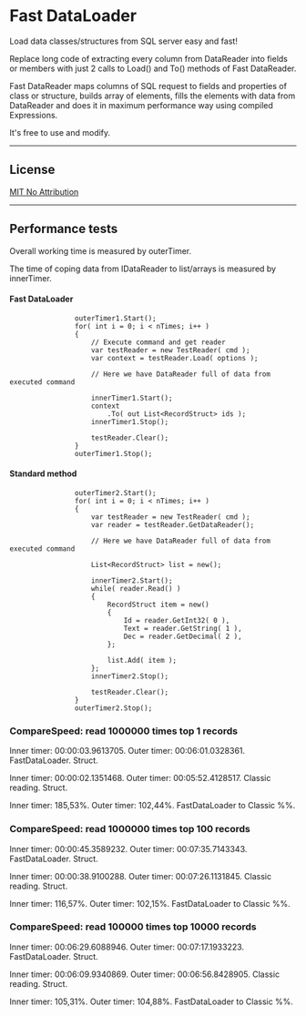 # Fast DataLoader

Load data classes/structures from SQL server easy and fast!

Replace long code of extracting every column from DataReader into fields or members
with just 2 calls to Load() and To() methods of Fast DataReader.

Fast DataReader maps columns of SQL request to fields and properties of class or structure,
builds array of elements, fills the elements with data from DataReader
and does it in maximum performance way using compiled Expressions.


It's free to use and modify.


----

## License
[MIT No Attribution](LICENSE)

---

## Performance tests

Overall working time is measured by outerTimer.

The time of coping data from IDataReader to list/arrays is measured by innerTimer.


#### Fast DataLoader


```
				outerTimer1.Start();
				for( int i = 0; i < nTimes; i++ )
				{
					// Execute command and get reader
					var testReader = new TestReader( cmd );
					var context = testReader.Load( options );

					// Here we have DataReader full of data from executed command

					innerTimer1.Start();
					context
						.To( out List<RecordStruct> ids );
					innerTimer1.Stop();

					testReader.Clear();
				}
				outerTimer1.Stop();
```

#### Standard method

```
				outerTimer2.Start();
				for( int i = 0; i < nTimes; i++ )
				{
					var testReader = new TestReader( cmd );
					var reader = testReader.GetDataReader();

					// Here we have DataReader full of data from executed command

					List<RecordStruct> list = new();

					innerTimer2.Start();
					while( reader.Read() )
					{
						RecordStruct item = new()
						{
							Id = reader.GetInt32( 0 ),
							Text = reader.GetString( 1 ),
							Dec = reader.GetDecimal( 2 ),
						};

						list.Add( item );
					};
					innerTimer2.Stop();

					testReader.Clear();
				}
				outerTimer2.Stop();
```

### CompareSpeed: read 1000000 times top 1 records

Inner timer: 00:00:03.9613705. Outer timer: 00:06:01.0328361. FastDataLoader. Struct.

Inner timer: 00:00:02.1351468. Outer timer: 00:05:52.4128517. Classic reading. Struct.

Inner timer: 185,53%. Outer timer: 102,44%. FastDataLoader to Classic %%.

### CompareSpeed: read 1000000 times top 100 records

Inner timer: 00:00:45.3589232. Outer timer: 00:07:35.7143343. FastDataLoader. Struct.

Inner timer: 00:00:38.9100288. Outer timer: 00:07:26.1131845. Classic reading. Struct.

Inner timer: 116,57%. Outer timer: 102,15%. FastDataLoader to Classic %%.

### CompareSpeed: read 100000 times top 10000 records

Inner timer: 00:06:29.6088946. Outer timer: 00:07:17.1933223. FastDataLoader. Struct.

Inner timer: 00:06:09.9340869. Outer timer: 00:06:56.8428905. Classic reading. Struct.

Inner timer: 105,31%. Outer timer: 104,88%. FastDataLoader to Classic %%.

